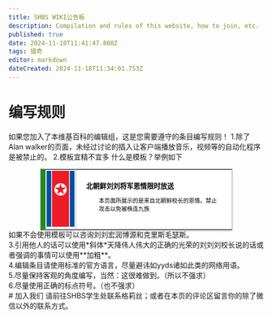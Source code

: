 ```yaml
---
title: SHBS WIKI公告板
description: Compilation and rules of this website, how to join, etc.
published: true
date: 2024-11-18T11:41:47.808Z
tags: 猎奇
editor: markdown
dateCreated: 2024-11-18T11:34:01.753Z
---
```


# 编写规则
如果您加入了本维基百科的编辑组，这是您需要遵守的条目编写规则！
1.除了Alan walker的页面，未经过讨论的插入让客户端播放音乐，视频等的自动化程序是被禁止的。
2.模板宜精不宜多
什么是模板？举例如下
<style>
  /* 默认浅色模式样式 */
  .custom-table {
    font-size: 95%;
    width: 75%;
margin: 0 auto -2px auto;
   box-shadow: 0 1px 2px 0 rgba(0,0,0,.14), 0 1px 5px 0
     rgba(0,0,0,.12), 0 2px 1px -2px rgba(0,0,0,.2);
    border: 1px #AAA solid;
    border-left: 10px solid #228b22;
    border-collapse: collapse;
    background-color: white;
    color: black;
  }
  /* 深色模式样式 */
  @media (prefers-color-scheme: dark) {
    .custom-table {
      background-color: black;
     color: white;
      border-left: 10px solid #1E90FF;
    }
  }
</style>
<table class="custom-table">
  <tr>
    <td style="width: 55px; padding: 2px; text-align: center; border-right:1px solid #AAA;">
      <img src="/nkflag.png" alt="nkflag.png" />
    </td>
    <td style="padding: 5px 20px;">
      <b>北朝鲜刘刘将军恩情限时放送</b>
      <div style="font-size: smaller; margin: 2px 0px 2px 25px;">
        <p>本页面所展示的是来自北朝鲜校长的恩情。禁止攻击以免被株连九族
        </p>
      </div>
    </td>
  </tr>
</table>
如果不会使用模板可以咨询刘刘宏润博源和克里斯毛瑟斯。<br>
3.引用他人的话可以使用*斜体*天降伟人伟大的正确的光荣的刘刘刘校长说的话或者强调的事情可以使用**加粗**。<br>
4.编辑条目请使用标准的官方语言，尽量避讳如yyds诸如此类的网络用语。<br>
5.尽量保持客观的角度编写，当然：这很难做到。（所以不强求）<br>
6.尽量使用正确的标点符号。（也不强求）<br>
# 加入我们
请前往SHBS学生处联系格莉丝；或者在本页的评论区留言你的除了微信以外的联系方式。

